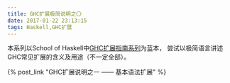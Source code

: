 ```yaml
---
title: GHC扩展极简说明之〇
date: 2017-01-22 23:13:15
tags: Haskell,GHC扩展
---
```

本系列以School of Haskell中[GHC扩展指南系列](https://www.schoolofhaskell.com/school/to-infinity-and-beyond/pick-of-the-week/guide-to-ghc-extensions)为蓝本，
尝试以极简语言讲述GHC常见扩展的含义及用途（不一定全部）。


{% post_link "GHC扩展说明之一 —— 基本语法扩展" %}
